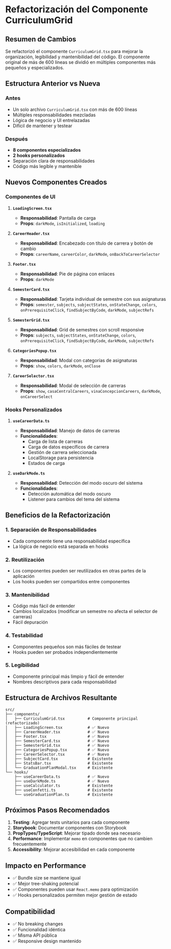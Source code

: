 # Refactorización del Componente CurriculumGrid

## Resumen de Cambios

Se refactorizó el componente `CurriculumGrid.tsx` para mejorar la organización, legibilidad y mantenibilidad del código. El componente original de más de 600 líneas se dividió en múltiples componentes más pequeños y especializados.

## Estructura Anterior vs Nueva

### Antes
- Un solo archivo `CurriculumGrid.tsx` con más de 600 líneas
- Múltiples responsabilidades mezcladas
- Lógica de negocio y UI entrelazadas
- Difícil de mantener y testear

### Después
- **8 componentes especializados**
- **2 hooks personalizados**
- Separación clara de responsabilidades
- Código más legible y mantenible

## Nuevos Componentes Creados

### Componentes de UI

1. **`LoadingScreen.tsx`**
   - **Responsabilidad**: Pantalla de carga
   - **Props**: `darkMode`, `isInitialized`, `loading`

2. **`CareerHeader.tsx`**
   - **Responsabilidad**: Encabezado con título de carrera y botón de cambio
   - **Props**: `careerName`, `careerColor`, `darkMode`, `onBackToCareerSelector`

3. **`Footer.tsx`**
   - **Responsabilidad**: Pie de página con enlaces
   - **Props**: `darkMode`

4. **`SemesterCard.tsx`**
   - **Responsabilidad**: Tarjeta individual de semestre con sus asignaturas
   - **Props**: `semester`, `subjects`, `subjectStates`, `onStateChange`, `colors`, `onPrerequisiteClick`, `findSubjectByCode`, `darkMode`, `subjectRefs`

5. **`SemesterGrid.tsx`**
   - **Responsabilidad**: Grid de semestres con scroll responsive
   - **Props**: `subjects`, `subjectStates`, `onStateChange`, `colors`, `onPrerequisiteClick`, `findSubjectByCode`, `darkMode`, `subjectRefs`

6. **`CategoriesPopup.tsx`**
   - **Responsabilidad**: Modal con categorías de asignaturas
   - **Props**: `show`, `colors`, `darkMode`, `onClose`

7. **`CareerSelector.tsx`**
   - **Responsabilidad**: Modal de selección de carreras
   - **Props**: `show`, `casaCentralCareers`, `vinaConcepcionCareers`, `darkMode`, `onCareerSelect`

### Hooks Personalizados

1. **`useCareerData.ts`**
   - **Responsabilidad**: Manejo de datos de carreras
   - **Funcionalidades**:
     - Carga de lista de carreras
     - Carga de datos específicos de carrera
     - Gestión de carrera seleccionada
     - LocalStorage para persistencia
     - Estados de carga

2. **`useDarkMode.ts`**
   - **Responsabilidad**: Detección del modo oscuro del sistema
   - **Funcionalidades**:
     - Detección automática del modo oscuro
     - Listener para cambios del tema del sistema

## Beneficios de la Refactorización

### 1. **Separación de Responsabilidades**
- Cada componente tiene una responsabilidad específica
- La lógica de negocio está separada en hooks

### 2. **Reutilización**
- Los componentes pueden ser reutilizados en otras partes de la aplicación
- Los hooks pueden ser compartidos entre componentes

### 3. **Mantenibilidad**
- Código más fácil de entender
- Cambios localizados (modificar un semestre no afecta el selector de carreras)
- Fácil depuración

### 4. **Testabilidad**
- Componentes pequeños son más fáciles de testear
- Hooks pueden ser probados independientemente

### 5. **Legibilidad**
- Componente principal más limpio y fácil de entender
- Nombres descriptivos para cada responsabilidad

## Estructura de Archivos Resultante

```
src/
├── components/
│   ├── CurriculumGrid.tsx          # Componente principal (refactorizado)
│   ├── LoadingScreen.tsx           # ✅ Nuevo
│   ├── CareerHeader.tsx            # ✅ Nuevo
│   ├── Footer.tsx                  # ✅ Nuevo
│   ├── SemesterCard.tsx            # ✅ Nuevo
│   ├── SemesterGrid.tsx            # ✅ Nuevo
│   ├── CategoriesPopup.tsx         # ✅ Nuevo
│   ├── CareerSelector.tsx          # ✅ Nuevo
│   ├── SubjectCard.tsx             # Existente
│   ├── StatsBar.tsx                # Existente
│   └── GraduationPlanModal.tsx     # Existente
└── hooks/
    ├── useCareerData.ts            # ✅ Nuevo
    ├── useDarkMode.ts              # ✅ Nuevo
    ├── useCalculator.ts            # Existente
    ├── useConfetti.ts              # Existente
    └── useGraduationPlan.ts        # Existente
```

## Próximos Pasos Recomendados

1. **Testing**: Agregar tests unitarios para cada componente
2. **Storybook**: Documentar componentes con Storybook
3. **PropTypes/TypeScript**: Mejorar tipado donde sea necesario
4. **Performance**: Implementar `memo` en componentes que no cambien frecuentemente
5. **Accessibility**: Mejorar accesibilidad en cada componente

## Impacto en Performance

- ✅ Bundle size se mantiene igual
- ✅ Mejor tree-shaking potencial
- ✅ Componentes pueden usar `React.memo` para optimización
- ✅ Hooks personalizados permiten mejor gestión de estado

## Compatibilidad

- ✅ No breaking changes
- ✅ Funcionalidad idéntica
- ✅ Misma API pública
- ✅ Responsive design mantenido
